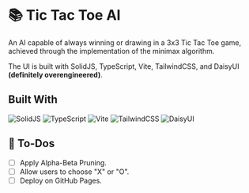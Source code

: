 # 📚 Tic Tac Toe AI
An AI capable of always winning or drawing in a 3x3 Tic Tac Toe game, achieved through the implementation of the minimax algorithm.

The UI is built with SolidJS, TypeScript, Vite, TailwindCSS, and DaisyUI **(definitely overengineered)**.
## Built With
![SolidJS](https://img.shields.io/badge/SolidJS-2c4f7c?style=for-the-badge&logo=solid&logoColor=c8c9cb)
![TypeScript](https://img.shields.io/badge/typescript-%23007ACC.svg?style=for-the-badge&logo=typescript&logoColor=white)
![Vite](https://img.shields.io/badge/vite-%23646CFF.svg?style=for-the-badge&logo=vite&logoColor=white)
![TailwindCSS](https://img.shields.io/badge/tailwindcss-%2338B2AC.svg?style=for-the-badge&logo=tailwind-css&logoColor=white)
![DaisyUI](https://img.shields.io/badge/daisyui-5A0EF8?style=for-the-badge&logo=daisyui&logoColor=white)
## 🎯 To-Dos
- [ ] Apply Alpha-Beta Pruning.
- [ ] Allow users to choose "X" or "O".
- [ ] Deploy on GitHub Pages.

